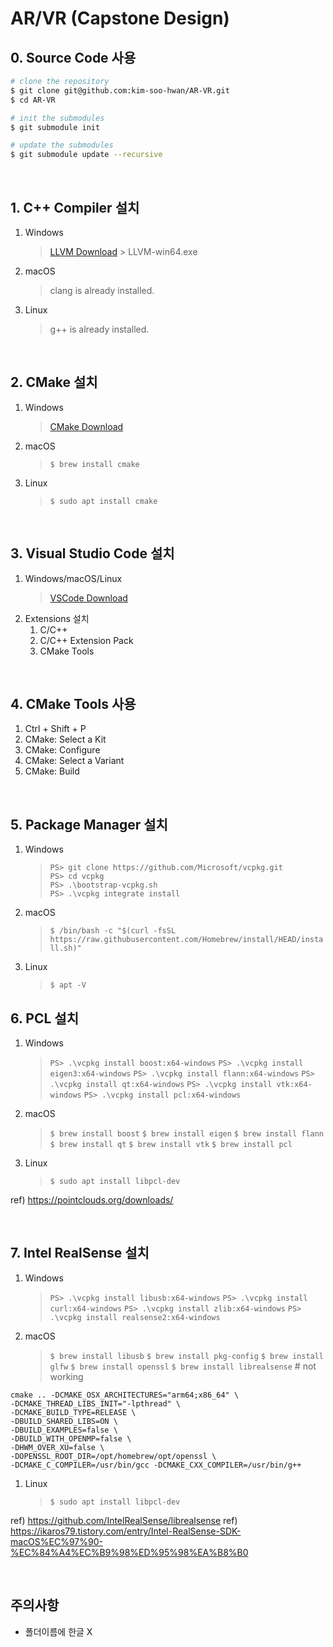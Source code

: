 # AR/VR (Capstone Design)

## 0. Source Code 사용
```bash
# clone the repository
$ git clone git@github.com:kim-soo-hwan/AR-VR.git
$ cd AR-VR

# init the submodules
$ git submodule init

# update the submodules
$ git submodule update --recursive
```

<br>

## 1. C++ Compiler 설치
1. Windows <br>
    > [LLVM Download](https://releases.llvm.org/download.html) > LLVM-win64.exe
2. macOS <br>
    > clang is already installed.
3. Linux <br>
    > g++ is already installed.

<br>

## 2. CMake 설치
1. Windows <br>
    > [CMake Download](https://cmake.org/download/)
2. macOS<br>
    > `$ brew install cmake`
3. Linux<br>
    > `$ sudo apt install cmake`

<br>

## 3. Visual Studio Code 설치
1. Windows/macOS/Linux <br>
    > [VSCode Download](https://code.visualstudio.com/)
2. Extensions 설치
   1. C/C++
   2. C/C++ Extension Pack
   3. CMake Tools

<br>

## 4. CMake Tools 사용
1. Ctrl + Shift + P
2. CMake: Select a Kit
3. CMake: Configure
4. CMake: Select a Variant
5. CMake: Build

<br>

## 5. Package Manager 설치

1. Windows<br>
    > ```
    > PS> git clone https://github.com/Microsoft/vcpkg.git
    > PS> cd vcpkg
    > PS> .\bootstrap-vcpkg.sh
    > PS> .\vcpkg integrate install
    > ```
2. macOS<br>
    > `$ /bin/bash -c "$(curl -fsSL https://raw.githubusercontent.com/Homebrew/install/HEAD/install.sh)"`
3. Linux<br>
    > `$ apt -V`

## 6. PCL 설치

1. Windows<br>
    > `PS> .\vcpkg install boost:x64-windows`
    > `PS> .\vcpkg install eigen3:x64-windows`
    > `PS> .\vcpkg install flann:x64-windows`
    > `PS> .\vcpkg install qt:x64-windows`
    > `PS> .\vcpkg install vtk:x64-windows`
    > `PS> .\vcpkg install pcl:x64-windows`
2. macOS<br>
    > `$ brew install boost`
    > `$ brew install eigen`
    > `$ brew install flann`
    > `$ brew install qt`
    > `$ brew install vtk`
    > `$ brew install pcl`
3. Linux<br>
    > `$ sudo apt install libpcl-dev`

ref) https://pointclouds.org/downloads/

<br>

## 7. Intel RealSense 설치

1. Windows<br>
    > `PS> .\vcpkg install libusb:x64-windows`
    > `PS> .\vcpkg install curl:x64-windows`
    > `PS> .\vcpkg install zlib:x64-windows`
    > `PS> .\vcpkg install realsense2:x64-windows`
2. macOS<br>
    > `$ brew install libusb`
    > `$ brew install pkg-config`
    > `$ brew install glfw`
    > `$ brew install openssl`
    > `$ brew install librealsense` # not working

```
cmake .. -DCMAKE_OSX_ARCHITECTURES="arm64;x86_64" \
-DCMAKE_THREAD_LIBS_INIT="-lpthread" \
-DCMAKE_BUILD_TYPE=RELEASE \
-DBUILD_SHARED_LIBS=ON \
-DBUILD_EXAMPLES=false \
-DBUILD_WITH_OPENMP=false \
-DHWM_OVER_XU=false \
-DOPENSSL_ROOT_DIR=/opt/homebrew/opt/openssl \
-DCMAKE_C_COMPILER=/usr/bin/gcc -DCMAKE_CXX_COMPILER=/usr/bin/g++
```
1. Linux<br>
    > `$ sudo apt install libpcl-dev`

ref) https://github.com/IntelRealSense/librealsense
ref) https://ikaros79.tistory.com/entry/Intel-RealSense-SDK-macOS%EC%97%90-%EC%84%A4%EC%B9%98%ED%95%98%EA%B8%B0

<br>

## 주의사항
- 폴더이름에 한글 X

<br>

## 